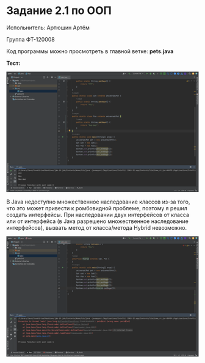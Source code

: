 # Задание 2.1 по ООП

Испольнитель: Артюшин Артём

Группа ФТ-120008

Код программы можно просмотреть в главной ветке: **pets.java**

**Тест:**

![img](https://github.com/A1r3t0/Pet/blob/main/Снимок%20экрана%202023-10-09%20в%2020.41.36.png)

В Java недоступно множественное наследование классов из-за того, что это может привести к ромбовидной проблеме, поэтому я решил создать интерфейсы. При наследовании двух интерфейсов от класса или от интерфейса (в Java разрешено множественное наследование интерфейсов), вызвать метод от класса/метода Hybrid невозможно.

![img](https://github.com/A1r3t0/Pet/blob/main/Снимок%20экрана%202023-10-09%20в%2020.40.28.png)
